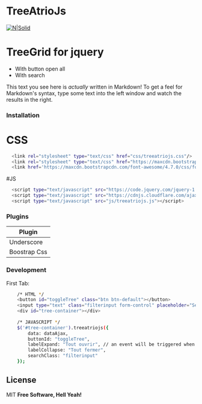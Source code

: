 # TreeAtrioJs

[![N|Solid](http://static8.viadeo-static.com/nB1iV387YzOsQ1hvxFsQqq8EIuA=/fit-in/200x200/filters:fill(white)/71865124654443b2bf70612b45b3f2d8/1434476532.jpeg)](http://www.web-atrio.com/)

# TreeGrid for jquery

  - With button open all
  - With search


This text you see here is *actually* written in Markdown! To get a feel for Markdown's syntax, type some text into the left window and watch the results in the right.

### Installation
# CSS
```sh
  <link rel="stylesheet" type="text/css" href="css/treeatriojs.css"/>
  <link rel="stylesheet" type="text/css" href="https://maxcdn.bootstrapcdn.com/bootstrap/3.3.7/css/bootstrap.min.css"/>
  <link href='https://maxcdn.bootstrapcdn.com/font-awesome/4.7.0/css/font-awesome.min.css' rel='stylesheet' type='text/css'>
```
#JS

```sh
  <script type="text/javascript" src="https://code.jquery.com/jquery-1.11.3.min.js"></script>
  <script type="text/javascript" src="https://cdnjs.cloudflare.com/ajax/libs/underscore.js/1.8.3/underscore-min.js"></script>
  <script type="text/javascript" src="js/treeatriojs.js"></script>
```

### Plugins

| Plugin 
| ------ |
| Underscore |
| Boostrap Css | 

### Development


First Tab:
```sh
    /* HTML */ 
    <button id="toggleTree" class="btn btn-default"></button>
    <input type="text" class="filterinput form-control" placeholder="Search by text">
    <div id="tree-container"></div>
    
    /* JAVASCRIPT */
    $('#tree-container').treeatriojs({
        data: dataAjax,
        buttonId: "toggleTree",
        labelExpand: "Tout ouvrir", // an event will be triggered when mouse hover out the label
        labelCollapse: "Tout fermer",
        searchClass: "filterinput"
    });
```

License
----

MIT
**Free Software, Hell Yeah!**
